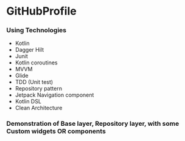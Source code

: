 # GitHubProfile


### Using Technologies ###

* Kotlin
* Dagger Hilt
* Junit
* Kotlin coroutines
* MVVM
* Glide
* TDD (Unit test)
* Repository pattern 
* Jetpack Navigation component
* Kotlin DSL
* Clean Architecture 

### Demonstration of Base layer, Repository layer, with some Custom widgets OR components ###
